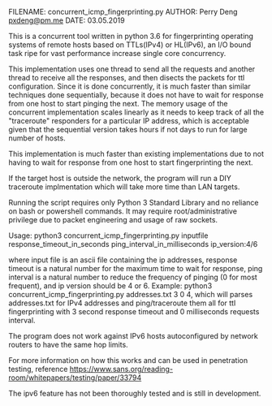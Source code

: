 FILENAME: concurrent_icmp_fingerprinting.py
AUTHOR: Perry Deng pxdeng@pm.me
DATE: 03.05.2019

This is a concurrent tool written in python 3.6 for fingerprinting operating systems of
remote hosts based on TTLs(IPv4) or HL(IPv6), an I/O bound task ripe for vast performance
increase single core concurrency.

This implementation uses one thread to send all the requests and another thread
to receive all the responses, and then disects the packets for ttl configuration. Since it is done concurrently, it is 
much faster than similar techniques done sequentially, because it does not have to wait for response from one host to
start pinging the next. The memory usage of the concurrent implementation scales linearly as it needs to keep track of
all the "traceroute" responders for a particular IP address, which is acceptable given that the sequential version takes
hours if not days to run for large number of hosts.

This implementation is much faster than existing implementations due to not having to wait for response from one host to
start fingerprinting the next.

If the target host is outside the network, the program will run a DIY traceroute implmentation which will take more time
than LAN targets.

Running the script requires only Python 3 Standard Library and no reliance on bash or powershell commands. It may require
root/administrative privilege due to packet engineering and usage of raw sockets.

Usage: 
python3 concurrent_icmp_fingerprinting.py inputfile response_timeout_in_seconds 
ping_interval_in_milliseconds
ip_version:4/6

where input file is an ascii file containing the ip addresses,
response timeout is a natural number for the maximum time to wait for response,
ping interval is a natural number to reduce the frequency of pinging (0 for most frequent),
and ip version should be 4 or 6. Example: python3 concurrent_icmp_fingerprinting.py addresses.txt 3 0 4, which will parses
addresses.txt for IPv4 addresses and ping/traceroute them all for ttl fingerprinting with 3 second response timeout and 
0 milliseconds requests interval.


The program does not work against IPv6 hosts autoconfigured by network routers to have the
same hop limits.

For more information on how this works and can be used in penetration testing, reference
https://www.sans.org/reading-room/whitepapers/testing/paper/33794

The ipv6 feature has not been thoroughly tested and is still in development.
